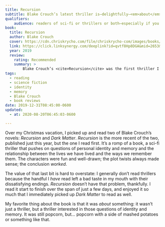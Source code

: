```yaml
---
title: Recursion
subtitle: Blake Crouch’s latest thriller is—delightfully—<em>about</em> something.
qualifiers:
    audience: readers of sci-fi or thrillers or both—especially if you have an interest in identity, memory, and the ways they intersect.
book:
  title: Recursion
  author: Blake Crouch
  cover: https://cdn.chriskrycho.com/file/chriskrycho-com/images/books/recursion.jpg
  link: https://click.linksynergy.com/deeplink?id=qvtf8Hp8DGA&mid=2653&murl=https%3A%2F%2Fwww.alibris.com%2FRecursion-Blake-Crouch%2Fbook%2F42580801
  year: 2019
  review:
    rating: Recommended
    summary: >
        Blake Crouch’s <cite>Recursion</cite> was the first thriller I’ve read in a long time—and it didn’t let me down. Its interest in identity and memory made it more than just a thriller, and I’m glad I read it.
tags:
  - reading
  - science fiction
  - identity
  - memory
  - Blake Crouch
  - book reviews
date: 2019-12-31T08:45:00-0600
updated:
  - at: 2020-08-20T06:45:03-0600

---
```


Over my Christmas vacation, I picked up and read two of Blake Crouch’s novels: <cite>Recursion</cite> and <cite>Dark Matter</cite>. <cite>Recursion</cite> is the more recent of the two, published just this year, but the one I read first. It’s a romp of a book, a sci-fi thriller that pushes on questions of personal identity and memory and the relationship between the lives we have lived and the ways we remember them. The characters were fun and well-drawn; the plot twists always made sense; the conclusion *worked*.

The value of that last bit is hard to overstate: I generally don’t read thrillers because the handful I *have* read left a bad taste in my mouth with their dissatisfying endings. <cite>Recursion</cite> doesn’t have that problem, thankfully. I read it start to finish over the span of just a few days, and enjoyed it so much that I immediately picked up <cite>Dark Matter</cite> to read as well.

My favorite thing about the book is that it was *about* something: it wasn’t just a thriller, but a thriller interested in those questions of identity and memory. It was still popcorn, but… popcorn with a side of mashed potatoes or something like that.